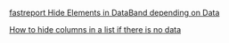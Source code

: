 [fastreport Hide Elements in DataBand depending on Data](https://stackoverflow.com/questions/53591235/fastreport-hide-elements-in-databand-depending-on-data)

[How to hide columns in a list if there is no data](https://www.fast-report.com/en/blog/show/hiding-no-data-columns/)

